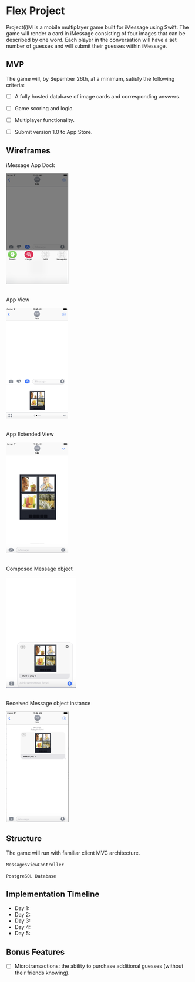 # Flex Project

Project(i)M is a mobile multiplayer game built for iMessage using Swift. The game will render a card in iMessage consisting of four images that can be described by one word. Each player in the conversation will have a set number of guesses and will submit their guesses within iMessage.

## MVP

The game will, by Sepember 26th, at a minimum, satisfy the following criteria:

- [ ] A fully hosted database of image cards and corresponding answers.
- [ ] Game scoring and logic.
- [ ] Multiplayer functionality.
- [ ] Submit version 1.0 to App Store.


## Wireframes

iMessage App Dock

<img src="https://github.com/willashley23/Flex-Project-2016/blob/master/docs/images/Screen%20Shot%202016-09-16%20at%2011.05.39.png?raw=true" height=300px>
<br><br>

App View

<img src="https://github.com/willashley23/Flex-Project-2016/blob/master/docs/images/Screen%20Shot%202016-09-16%20at%2011.06.10.png?raw=true" height=300px>
<br><br>

App Extended View

<img src="https://github.com/willashley23/Flex-Project-2016/blob/master/docs/images/Screen%20Shot%202016-09-16%20at%2011.01.11.png?raw=true" height=300px>
<br><br>

Composed Message object

<img src="https://github.com/willashley23/Flex-Project-2016/blob/master/docs/images/Screen%20Shot%202016-09-16%20at%2011.01.29.png?raw=true" height=300px>
<br><br>

Received Message object instance

<img src="https://github.com/willashley23/Flex-Project-2016/blob/master/docs/images/Screen%20Shot%202016-09-16%20at%2011.06.47.png?raw=true" height=300px>

## Structure

The game will run with familiar client MVC architecture.

`MessagesViewController`

`PostgreSQL Database`

## Implementation Timeline

- Day 1:
- Day 2:
- Day 3:
- Day 4:
- Day 5:

## Bonus Features

- [ ] Microtransactions: the ability to purchase additional guesses (without their friends knowing).

